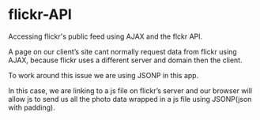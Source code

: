 # flickr-API
Accessing flickr's public feed using AJAX and the flckr API.

A page on our client’s site cant normally request data from flickr using AJAX, because flickr uses a different server and domain then the client.

To work around this issue we are using JSONP in this app.

In this case, we are linking to a js file on flickr’s server and our browser will allow js to send us all the photo data wrapped in a js file using JSONP(json with padding).



